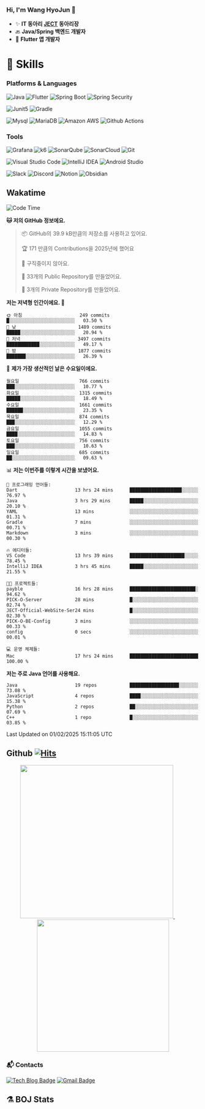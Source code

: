 ### Hi, I'm Wang HyoJun 👋
- ✨ **IT 동아리 [JECT](https://github.com/JECT-Study) 동아리장** </br>
- 🔙 **Java/Spring 백엔드 개발자** </br>
- 📲 **Flutter 앱 개발자** </br>

# 💪 Skills
### Platforms & Languages
![Java](https://img.shields.io/badge/Java-007396.svg?&style=for-the-badge&logo=Java&logoColor=white)
![Flutter](https://img.shields.io/badge/Flutter-02569B.svg?&style=for-the-badge&logo=flutter&logoColor=white)
![Spring Boot](https://img.shields.io/badge/springboot-6DB33F?style=for-the-badge&logo=springboot&logoColor=white)
![Spring Security](https://img.shields.io/badge/spring_security-6DB33F?style=for-the-badge&logo=springsecurity&logoColor=white)


![Junit5](https://img.shields.io/badge/Junit5-25A162?style=for-the-badge&logo=junit5&logoColor=white)
![Gradle](https://img.shields.io/badge/gradle-02303A?style=for-the-badge&logo=gradle&logoColor=white)

![Mysql](https://img.shields.io/badge/mysql-4479A1?style=for-the-badge&logo=mysql&logoColor=white)
![MariaDB](https://img.shields.io/badge/mariaDB-003545?style=for-the-badge&logo=mariaDB&logoColor=white)
![Amazon AWS](https://img.shields.io/badge/AWS-232F3E?style=for-the-badge&logo=amazonwebservices&logoColor=white)
![Github Actions](https://img.shields.io/badge/github_actions-2088FF?style=for-the-badge&logo=githubactions&logoColor=white)

### Tools
![Grafana](https://img.shields.io/badge/Grafana-F46800?style=for-the-badge&logo=grafana&logoColor=white)
![k6](https://img.shields.io/badge/k6-7D64FF?style=for-the-badge&logo=k6&logoColor=white)
![SonarQube](https://img.shields.io/badge/SonarQube-4E9BCD?style=for-the-badge&logo=sonarqube&logoColor=white)
![SonarCloud](https://img.shields.io/badge/SonarCloud-F3702A?style=for-the-badge&logo=sonarcloud&logoColor=white)
![Git](https://img.shields.io/badge/Git-F05032.svg?&style=for-the-badge&logo=Git&logoColor=white)

![Visual Studio Code](https://img.shields.io/badge/Visual%20Studio%20Code-007ACC.svg?&style=for-the-badge&logo=Visual%20Studio%20Code&logoColor=white)
![IntelliJ IDEA](https://img.shields.io/badge/IntelliJ%20IDEA-000000.svg?&style=for-the-badge&logo=IntelliJ%20IDEA&logoColor=white)
![Android Studio](https://img.shields.io/badge/Android_Studio-3DDC84?&style=for-the-badge&logo=androidstudio&logoColor=white)

![Slack](https://img.shields.io/badge/Slack-4A154B?style=for-the-badge&logo=slack&logoColor=white)
![Discord](https://img.shields.io/badge/Discord-5865F2?style=for-the-badge&logo=discord&logoColor=white)
![Notion](https://img.shields.io/badge/Notion-000000.svg?&style=for-the-badge&logo=Notion&logoColor=white)
![Obsidian](https://img.shields.io/badge/Obsidian-7C3AED.svg?&style=for-the-badge&logo=Obsidian&logoColor=white)
</br>

## Wakatime
<!--START_SECTION:waka-->
![Code Time](http://img.shields.io/badge/Code%20Time-446%20hrs%208%20mins-blue)

**🐱 저의 GitHub 정보에요.** 

> 📦 GitHub의 39.9 kB만큼의 저장소를 사용하고 있어요. 
 > 
> 🏆 171 만큼의 Contributions을 2025년에 했어요
 > 
> 🚫 구직중이지 않아요.
 > 
> 📜 33개의 Public Repository를 만들었어요. 
 > 
> 🔑 3개의 Private Repository를 만들었어요. 
 > 
**저는 저녁형 인간이에요. 🦉** 

```text
🌞 아침                     249 commits         █░░░░░░░░░░░░░░░░░░░░░░░░   03.50 % 
🌆 낮　                     1489 commits        █████░░░░░░░░░░░░░░░░░░░░   20.94 % 
🌃 저녁                     3497 commits        ████████████░░░░░░░░░░░░░   49.17 % 
🌙 밤　                     1877 commits        ███████░░░░░░░░░░░░░░░░░░   26.39 % 
```
📅 **제가 가장 생산적인 날은 수요일이에요.** 

```text
월요일                      766 commits         ███░░░░░░░░░░░░░░░░░░░░░░   10.77 % 
화요일                      1315 commits        █████░░░░░░░░░░░░░░░░░░░░   18.49 % 
수요일                      1661 commits        ██████░░░░░░░░░░░░░░░░░░░   23.35 % 
목요일                      874 commits         ███░░░░░░░░░░░░░░░░░░░░░░   12.29 % 
금요일                      1055 commits        ████░░░░░░░░░░░░░░░░░░░░░   14.83 % 
토요일                      756 commits         ███░░░░░░░░░░░░░░░░░░░░░░   10.63 % 
일요일                      685 commits         ██░░░░░░░░░░░░░░░░░░░░░░░   09.63 % 
```


📊 **저는 이번주를 이렇게 시간을 보냈어요.** 

```text
💬 프로그래밍 언어들: 
Dart                     13 hrs 24 mins      ███████████████████░░░░░░   76.97 % 
Java                     3 hrs 29 mins       █████░░░░░░░░░░░░░░░░░░░░   20.10 % 
YAML                     13 mins             ░░░░░░░░░░░░░░░░░░░░░░░░░   01.31 % 
Gradle                   7 mins              ░░░░░░░░░░░░░░░░░░░░░░░░░   00.71 % 
Markdown                 3 mins              ░░░░░░░░░░░░░░░░░░░░░░░░░   00.30 % 

🔥 에디터들: 
VS Code                  13 hrs 39 mins      ████████████████████░░░░░   78.45 % 
IntelliJ IDEA            3 hrs 45 mins       █████░░░░░░░░░░░░░░░░░░░░   21.55 % 

🐱‍💻 프로젝트들: 
payble                   16 hrs 28 mins      ████████████████████████░   94.62 % 
PICK-O-Server            28 mins             █░░░░░░░░░░░░░░░░░░░░░░░░   02.74 % 
JECT-Official-WebSite-Ser24 mins             █░░░░░░░░░░░░░░░░░░░░░░░░   02.30 % 
PICK-O-BE-Config         3 mins              ░░░░░░░░░░░░░░░░░░░░░░░░░   00.33 % 
config                   0 secs              ░░░░░░░░░░░░░░░░░░░░░░░░░   00.01 % 

💻 운영 체제들: 
Mac                      17 hrs 24 mins      █████████████████████████   100.00 % 
```

**저는 주로 Java 언어를 사용해요.** 

```text
Java                     19 repos            ██████████████████░░░░░░░   73.08 % 
JavaScript               4 repos             ████░░░░░░░░░░░░░░░░░░░░░   15.38 % 
Python                   2 repos             ██░░░░░░░░░░░░░░░░░░░░░░░   07.69 % 
C++                      1 repo              █░░░░░░░░░░░░░░░░░░░░░░░░   03.85 % 
```




 Last Updated on 01/02/2025 15:11:05 UTC
<!--END_SECTION:waka-->

## Github [![Hits](https://hits.seeyoufarm.com/api/count/incr/badge.svg?url=https%3A%2F%2Fgithub.com%2Fgywns0417%2Fhit-counter&count_bg=%239AEB68&title_bg=%23B1D1F7&icon=&icon_color=%23E7E7E7&title=hits&edge_flat=false)](https://hits.seeyoufarm.com)

<p align="center">
  <a href="https://github.com/gywns0417">
    <img src="https://github-readme-stats.vercel.app/api?username=gywns0417&show_icons=true&theme=catppuccin_latte" width="400" style="max-width:100%;" />
  </a>
  &nbsp;
  &nbsp;
  &nbsp;
  &nbsp;
  <a href="https://github.com/gywns0417">
    <img src="https://github-readme-stats.vercel.app/api/top-langs/?username=gywns0417&layout=compact&show_icons=true&show_owner=true&theme=nord" width="345" style="max-width:100%;"/>
  </a>
</p>


### :mailbox_with_mail: Contacts
[![Tech Blog Badge](http://img.shields.io/badge/-Tech%20blog-black?style=flat-square&logo=github&link=https://king-dev.tistory.com/)](https://king.tistory.com/)
[![Gmail Badge](https://img.shields.io/badge/Gmail-d14836?style=flat-square&logo=Gmail&logoColor=white&link=mailto:gywns0417@gmail.com)](mailto:gywns0417@gmail.com)

## ⚗️ BOJ Stats

<!--[![Solved.ac Profile](http://mazassumnida.wtf/api/v2/generate_badge?boj=gywns0417)](https://solved.ac/gywns0417/)

